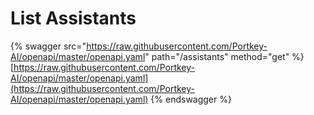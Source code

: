 # List Assistants

{% swagger src="https://raw.githubusercontent.com/Portkey-AI/openapi/master/openapi.yaml" path="/assistants" method="get" %}
[https://raw.githubusercontent.com/Portkey-AI/openapi/master/openapi.yaml](https://raw.githubusercontent.com/Portkey-AI/openapi/master/openapi.yaml)
{% endswagger %}
